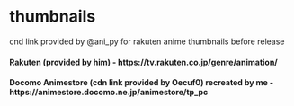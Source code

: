 # thumbnails
cnd link provided by @ani_py for rakuten anime thumbnails before release

<h4>Rakuten (provided by him) - https://tv.rakuten.co.jp/genre/animation/</h4>
<h4>Docomo Animestore (cdn link provided by Oecuf0) recreated by me - https://animestore.docomo.ne.jp/animestore/tp_pc
